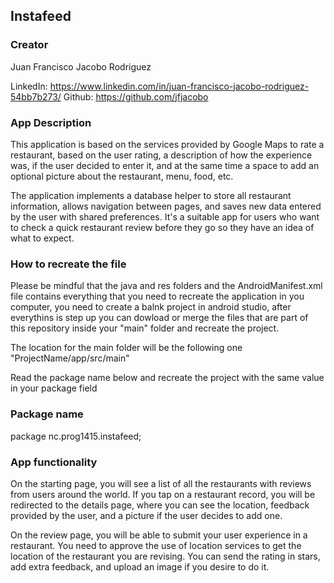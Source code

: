 ## Instafeed
### Creator
Juan Francisco Jacobo Rodriguez

LinkedIn: https://www.linkedin.com/in/juan-francisco-jacobo-rodriguez-54bb7b273/
Github: https://github.com/jfjacobo
### App Description
This application is based on the services provided by Google Maps to rate a restaurant, based on the user rating, a description of how the experience was, if the user decided to enter it, and at the same time a space to add an optional picture about the restaurant, menu, food, etc.

The application implements a database helper to store all restaurant information, allows navigation between pages, and saves new data entered by the user with shared preferences. It's a suitable app for users who want to check a quick restaurant review before they go so they have an idea of what to expect.
### How to recreate the file
Please be mindful that the java and res folders and the AndroidManifest.xml file contains everything that you need to recreate the application in you computer, you need to create a balnk project in android studio, after everythins is step up you can dowload or merge the files that are part of this repository inside your "main" folder and recreate the project.

The location for the main folder will be the following one "ProjectName/app/src/main"

Read the package name below and recreate the project with the same value in your package field
### Package name
package nc.prog1415.instafeed;
### App functionality
On the starting page, you will see a list of all the restaurants with reviews from users around the world. If you tap on a restaurant record, you will be redirected to the details page, where you can see the location, feedback provided by the user, and a picture if the user decides to add one.

On the review page, you will be able to submit your user experience in a restaurant. You need to approve the use of location services to get the location of the restaurant you are revising. You can send the rating in stars, add extra feedback, and upload an image if you desire to do it.

